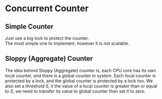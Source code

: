 # Concurrent Counter

## Simple Counter

Just use a big lock to protect the counter.  
The most simple one to implement, however it is not scalable.

## Sloppy (Aggregate) Counter

The idea behind Sloppy (Aggregate) counter is, each CPU core has its own local counter, and there is a global counter in system.
Each local counter is protected by a lock, and the global counter is protected by a lock too.
We also set a threshold $S$, it the value of a local counter is greater than or equal to $S$, we need to transfer its value to global counter then set it to zero.
